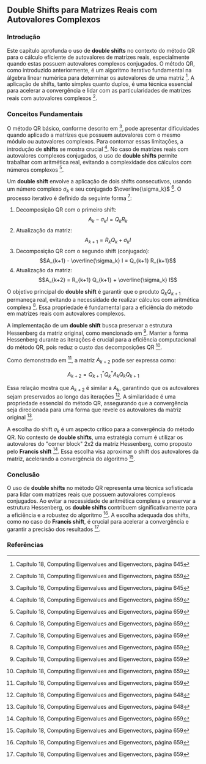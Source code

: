 ## Double Shifts para Matrizes Reais com Autovalores Complexos

### Introdução
Este capítulo aprofunda o uso de **double shifts** no contexto do método QR para o cálculo eficiente de autovalores de matrizes reais, especialmente quando estas possuem autovalores complexos conjugados. O método QR, como introduzido anteriormente, é um algoritmo iterativo fundamental na álgebra linear numérica para determinar os autovalores de uma matriz [^1]. A aplicação de shifts, tanto simples quanto duplos, é uma técnica essencial para acelerar a convergência e lidar com as particularidades de matrizes reais com autovalores complexos [^2].

### Conceitos Fundamentais

O método QR básico, conforme descrito em [^1], pode apresentar dificuldades quando aplicado a matrizes que possuem autovalores com o mesmo módulo ou autovalores complexos. Para contornar essas limitações, a introdução de **shifts** se mostra crucial [^2]. No caso de matrizes reais com autovalores complexos conjugados, o uso de **double shifts** permite trabalhar com aritmética real, evitando a complexidade dos cálculos com números complexos [^2].

Um **double shift** envolve a aplicação de dois shifts consecutivos, usando um número complexo $\sigma_k$ e seu conjugado $\overline{\sigma_k}$ [^2]. O processo iterativo é definido da seguinte forma [^2]:

1.  Decomposição QR com o primeiro shift:
    $$A_k - \sigma_k I = Q_k R_k$$
2.  Atualização da matriz:
    $$A_{k+1} = R_k Q_k + \sigma_k I$$
3.  Decomposição QR com o segundo shift (conjugado):
    $$A_{k+1} - \overline{\sigma_k} I = Q_{k+1} R_{k+1}$$
4.  Atualização da matriz:
    $$A_{k+2} = R_{k+1} Q_{k+1} + \overline{\sigma_k} I$$

O objetivo principal do **double shift** é garantir que o produto $Q_k Q_{k+1}$ permaneça real, evitando a necessidade de realizar cálculos com aritmética complexa [^2]. Essa propriedade é fundamental para a eficiência do método em matrizes reais com autovalores complexos.

A implementação de um **double shift** busca preservar a estrutura Hessenberg da matriz original, como mencionado em [^2]. Manter a forma Hessenberg durante as iterações é crucial para a eficiência computacional do método QR, pois reduz o custo das decomposições QR [^2].

Como demonstrado em [^2], a matriz $A_{k+2}$ pode ser expressa como:

$$A_{k+2} = Q_{k+1}^* Q_k^* A_k Q_k Q_{k+1}$$

Essa relação mostra que $A_{k+2}$ é similar a $A_k$, garantindo que os autovalores sejam preservados ao longo das iterações [^4]. A similaridade é uma propriedade essencial do método QR, assegurando que a convergência seja direcionada para uma forma que revele os autovalores da matriz original [^4].

A escolha do shift $\sigma_k$ é um aspecto crítico para a convergência do método QR. No contexto de **double shifts**, uma estratégia comum é utilizar os autovalores do "corner block" 2x2 da matriz Hessenberg, como proposto pelo **Francis shift** [^2]. Essa escolha visa aproximar o shift dos autovalores da matriz, acelerando a convergência do algoritmo [^2].

### Conclusão
O uso de **double shifts** no método QR representa uma técnica sofisticada para lidar com matrizes reais que possuem autovalores complexos conjugados. Ao evitar a necessidade de aritmética complexa e preservar a estrutura Hessenberg, os **double shifts** contribuem significativamente para a eficiência e a robustez do algoritmo [^2]. A escolha adequada dos shifts, como no caso do **Francis shift**, é crucial para acelerar a convergência e garantir a precisão dos resultados [^2].

### Referências
[^1]: Capítulo 18, Computing Eigenvalues and Eigenvectors, página 645
[^2]: Capítulo 18, Computing Eigenvalues and Eigenvectors, página 659
[^3]: Capítulo 18, Computing Eigenvalues and Eigenvectors, página 662
[^4]: Capítulo 18, Computing Eigenvalues and Eigenvectors, página 648

<!-- END -->